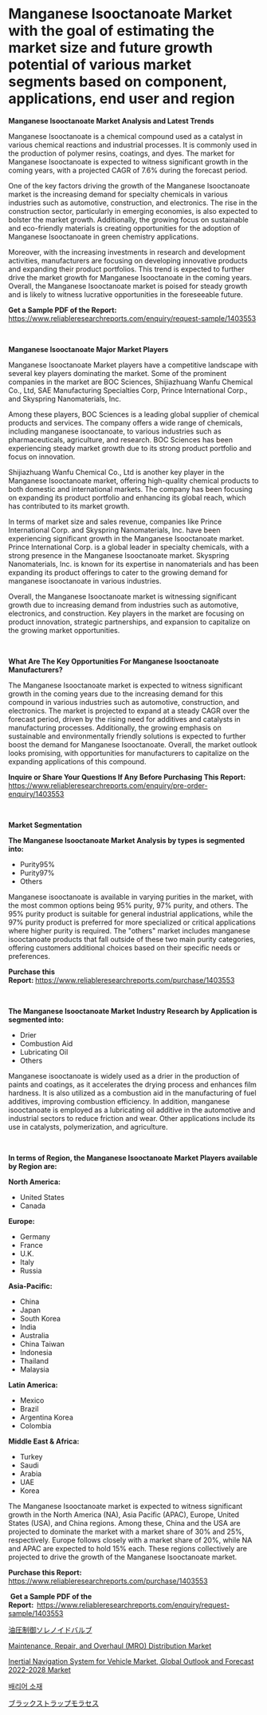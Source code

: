<p><h1>Manganese Isooctanoate Market with the goal of estimating the market size and future growth potential of various market segments based on component, applications, end user and region</h1></p><p><strong>Manganese Isooctanoate Market Analysis and Latest Trends</strong></p>
<p><p>Manganese Isooctanoate is a chemical compound used as a catalyst in various chemical reactions and industrial processes. It is commonly used in the production of polymer resins, coatings, and dyes. The market for Manganese Isooctanoate is expected to witness significant growth in the coming years, with a projected CAGR of 7.6% during the forecast period.</p><p>One of the key factors driving the growth of the Manganese Isooctanoate market is the increasing demand for specialty chemicals in various industries such as automotive, construction, and electronics. The rise in the construction sector, particularly in emerging economies, is also expected to bolster the market growth. Additionally, the growing focus on sustainable and eco-friendly materials is creating opportunities for the adoption of Manganese Isooctanoate in green chemistry applications.</p><p>Moreover, with the increasing investments in research and development activities, manufacturers are focusing on developing innovative products and expanding their product portfolios. This trend is expected to further drive the market growth for Manganese Isooctanoate in the coming years. Overall, the Manganese Isooctanoate market is poised for steady growth and is likely to witness lucrative opportunities in the foreseeable future.</p></p>
<p><strong>Get a Sample PDF of the Report:&nbsp;</strong> <a href="https://www.reliableresearchreports.com/enquiry/request-sample/1403553">https://www.reliableresearchreports.com/enquiry/request-sample/1403553</a></p>
<p>&nbsp;</p>
<p><strong>Manganese Isooctanoate Major Market Players</strong></p>
<p><p>Manganese Isooctanoate Market players have a competitive landscape with several key players dominating the market. Some of the prominent companies in the market are BOC Sciences, Shijiazhuang Wanfu Chemical Co., Ltd, SAE Manufacturing Specialties Corp, Prince International Corp., and Skyspring Nanomaterials, Inc. </p><p>Among these players, BOC Sciences is a leading global supplier of chemical products and services. The company offers a wide range of chemicals, including manganese isooctanoate, to various industries such as pharmaceuticals, agriculture, and research. BOC Sciences has been experiencing steady market growth due to its strong product portfolio and focus on innovation.</p><p>Shijiazhuang Wanfu Chemical Co., Ltd is another key player in the Manganese Isooctanoate market, offering high-quality chemical products to both domestic and international markets. The company has been focusing on expanding its product portfolio and enhancing its global reach, which has contributed to its market growth.</p><p>In terms of market size and sales revenue, companies like Prince International Corp. and Skyspring Nanomaterials, Inc. have been experiencing significant growth in the Manganese Isooctanoate market. Prince International Corp. is a global leader in specialty chemicals, with a strong presence in the Manganese Isooctanoate market. Skyspring Nanomaterials, Inc. is known for its expertise in nanomaterials and has been expanding its product offerings to cater to the growing demand for manganese isooctanoate in various industries.</p><p>Overall, the Manganese Isooctanoate market is witnessing significant growth due to increasing demand from industries such as automotive, electronics, and construction. Key players in the market are focusing on product innovation, strategic partnerships, and expansion to capitalize on the growing market opportunities.</p></p>
<p>&nbsp;</p>
<p><strong>What Are The Key Opportunities For Manganese Isooctanoate Manufacturers?</strong></p>
<p><p>The Manganese Isooctanoate market is expected to witness significant growth in the coming years due to the increasing demand for this compound in various industries such as automotive, construction, and electronics. The market is projected to expand at a steady CAGR over the forecast period, driven by the rising need for additives and catalysts in manufacturing processes. Additionally, the growing emphasis on sustainable and environmentally friendly solutions is expected to further boost the demand for Manganese Isooctanoate. Overall, the market outlook looks promising, with opportunities for manufacturers to capitalize on the expanding applications of this compound.</p></p>
<p><strong>Inquire or Share Your Questions If Any Before Purchasing This Report:</strong> <a href="https://www.reliableresearchreports.com/enquiry/pre-order-enquiry/1403553">https://www.reliableresearchreports.com/enquiry/pre-order-enquiry/1403553</a></p>
<p>&nbsp;</p>
<p><strong>Market Segmentation</strong></p>
<p><strong>The Manganese Isooctanoate Market Analysis by types is segmented into:</strong></p>
<p><ul><li>Purity95%</li><li>Purity97%</li><li>Others</li></ul></p>
<p><p>Manganese isooctanoate is available in varying purities in the market, with the most common options being 95% purity, 97% purity, and others. The 95% purity product is suitable for general industrial applications, while the 97% purity product is preferred for more specialized or critical applications where higher purity is required. The "others" market includes manganese isooctanoate products that fall outside of these two main purity categories, offering customers additional choices based on their specific needs or preferences.</p></p>
<p><strong>Purchase this Report:&nbsp;</strong><a href="https://www.reliableresearchreports.com/purchase/1403553">https://www.reliableresearchreports.com/purchase/1403553</a></p>
<p>&nbsp;</p>
<p><strong>The Manganese Isooctanoate Market Industry Research by Application is segmented into:</strong></p>
<p><ul><li>Drier</li><li>Combustion Aid</li><li>Lubricating Oil</li><li>Others</li></ul></p>
<p><p>Manganese isooctanoate is widely used as a drier in the production of paints and coatings, as it accelerates the drying process and enhances film hardness. It is also utilized as a combustion aid in the manufacturing of fuel additives, improving combustion efficiency. In addition, manganese isooctanoate is employed as a lubricating oil additive in the automotive and industrial sectors to reduce friction and wear. Other applications include its use in catalysts, polymerization, and agriculture.</p></p>
<p>&nbsp;</p>
<p><strong>In terms of Region, the Manganese Isooctanoate Market Players available by Region are:</strong></p>
<p>
    <p> <strong> North America: </strong>
        <ul>
            <li>United States</li>
            <li>Canada</li>
        </ul>
        </p> 
    <p> <strong> Europe: </strong>
        <ul>
            <li>Germany</li>
            <li>France</li>
            <li>U.K.</li>
            <li>Italy</li>
            <li>Russia</li>
        </ul>
        </p> 
    <p> <strong> Asia-Pacific: </strong>
        <ul>
            <li>China</li>
            <li>Japan</li>
            <li>South Korea</li>
            <li>India</li>
            <li>Australia</li>
            <li>China Taiwan</li>
            <li>Indonesia</li>
            <li>Thailand</li>
            <li>Malaysia</li>
        </ul>
        </p> 
    <p> <strong> Latin America: </strong>
        <ul>
            <li>Mexico</li>
            <li>Brazil</li>
            <li>Argentina Korea</li>
            <li>Colombia</li>
        </ul>
        </p> 
    <p> <strong> Middle East & Africa: </strong>
        <ul>
            <li>Turkey</li>
            <li>Saudi</li>
            <li>Arabia</li>
            <li>UAE</li>
            <li>Korea</li>
        </ul>
    </p>
    </p>
<p><p>The Manganese Isooctanoate market is expected to witness significant growth in the North America (NA), Asia Pacific (APAC), Europe, United States (USA), and China regions. Among these, China and the USA are projected to dominate the market with a market share of 30% and 25%, respectively. Europe follows closely with a market share of 20%, while NA and APAC are expected to hold 15% each. These regions collectively are projected to drive the growth of the Manganese Isooctanoate market.</p></p>
<p><strong>Purchase this Report: </strong><a href="https://www.reliableresearchreports.com/purchase/1403553">https://www.reliableresearchreports.com/purchase/1403553</a></p>
<p>&nbsp;<strong>Get a Sample PDF of the Report:&nbsp;&nbsp;</strong><a href="https://www.reliableresearchreports.com/enquiry/request-sample/1403553">https://www.reliableresearchreports.com/enquiry/request-sample/1403553</a></p>
<p><strong></strong></p>
<p><p><a href="https://medium.com/@jlrg110/%E6%B2%B9%E5%9C%A7%E5%88%B6%E5%BE%A1%E3%82%BD%E3%83%AC%E3%83%8E%E3%82%A4%E3%83%89%E3%83%90%E3%83%AB%E3%83%96%E3%81%AE%E5%B8%82%E5%A0%B4%E8%AA%BF%E6%9F%BB%E3%83%AC%E3%83%9D%E3%83%BC%E3%83%88-%E3%81%9D%E3%81%AE%E6%AD%B4%E5%8F%B2%E3%81%A82024%E5%B9%B4%E3%81%8B%E3%82%892031%E5%B9%B4%E3%81%BE%E3%81%A7%E3%81%AE%E4%BA%88%E6%B8%AC-e72483ba60fa">油圧制御ソレノイドバルブ</a></p><p><a href="https://issuu.com/reportprime-2/docs/maintenance-repair-and-overhaul-mro-distribution-m">Maintenance, Repair, and Overhaul (MRO) Distribution Market</a></p><p><a href="https://noble-drawer-34c.notion.site/Inertial-Navigation-System-for-Vehicle-Market-Global-Outlook-and-Forecast-2022-2028-Market-Share--3b4fa2f927dc461582982a6a491472a2">Inertial Navigation System for Vehicle Market, Global Outlook and Forecast 2022-2028 Market</a></p><p><a href="https://medium.com/@nicolereedvwb97hdh8byvmyr/%EC%9E%A5%EB%B2%BD-%EC%9E%AC%EB%A3%8C-%EC%8B%9C%EC%9E%A5%EC%9D%80-%EC%8B%9C%EC%9E%A5-%EC%A0%90%EC%9C%A0%EC%9C%A8-%ED%81%AC%EA%B8%B0-%EB%B0%8F-2031%EB%85%84%EA%B9%8C%EC%A7%80-%EC%98%88%EC%83%81%EB%90%9C-%EC%98%88%EC%B8%A1%EC%97%90-%EC%B4%88%EC%A0%90%EC%9D%84-%EB%A7%9E%EC%B6%A5%EB%8B%88%EB%8B%A4-a0a5a2e73e80">배리어 소재</a></p><p><a href="https://medium.com/@joanna-goyvaerts/%E3%83%96%E3%83%A9%E3%83%83%E3%82%AF%E3%82%B9%E3%83%88%E3%83%A9%E3%83%83%E3%83%97%E3%83%A2%E3%83%A9%E3%82%BB%E3%82%B9%E5%B8%82%E5%A0%B4%E3%81%AF%E5%B8%82%E5%A0%B4%E3%82%B7%E3%82%A7%E3%82%A2-%E8%A6%8F%E6%A8%A1-2031%E5%B9%B4%E3%81%BE%E3%81%A7%E3%81%AE%E4%BA%88%E6%B8%AC%E3%81%AB%E7%84%A6%E7%82%B9%E3%82%92%E5%BD%93%E3%81%A6%E3%81%A6%E3%81%84%E3%81%BE%E3%81%99-0edce78d4e50">ブラックストラップモラセス</a></p></p>